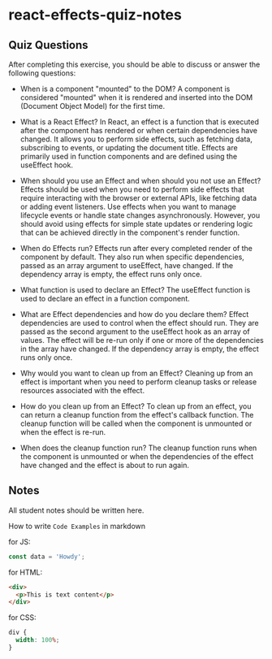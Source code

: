 # react-effects-quiz-notes

## Quiz Questions

After completing this exercise, you should be able to discuss or answer the following questions:

- When is a component "mounted" to the DOM?
  A component is considered "mounted" when it is rendered and inserted into the DOM (Document Object Model) for the first time.

- What is a React Effect?
  In React, an effect is a function that is executed after the component has rendered or when certain dependencies have changed. It allows you to perform side effects, such as fetching data, subscribing to events, or updating the document title. Effects are primarily used in function components and are defined using the useEffect hook.

- When should you use an Effect and when should you not use an Effect?
  Effects should be used when you need to perform side effects that require interacting with the browser or external APIs, like fetching data or adding event listeners. Use effects when you want to manage lifecycle events or handle state changes asynchronously. However, you should avoid using effects for simple state updates or rendering logic that can be achieved directly in the component's render function.

- When do Effects run?
  Effects run after every completed render of the component by default. They also run when specific dependencies, passed as an array argument to useEffect, have changed. If the dependency array is empty, the effect runs only once.

- What function is used to declare an Effect?
  The useEffect function is used to declare an effect in a function component.

- What are Effect dependencies and how do you declare them?
  Effect dependencies are used to control when the effect should run. They are passed as the second argument to the useEffect hook as an array of values. The effect will be re-run only if one or more of the dependencies in the array have changed. If the dependency array is empty, the effect runs only once.

- Why would you want to clean up from an Effect?
  Cleaning up from an effect is important when you need to perform cleanup tasks or release resources associated with the effect.

- How do you clean up from an Effect?
  To clean up from an effect, you can return a cleanup function from the effect's callback function. The cleanup function will be called when the component is unmounted or when the effect is re-run.

- When does the cleanup function run?
  The cleanup function runs when the component is unmounted or when the dependencies of the effect have changed and the effect is about to run again.

## Notes

All student notes should be written here.

How to write `Code Examples` in markdown

for JS:

```javascript
const data = 'Howdy';
```

for HTML:

```html
<div>
  <p>This is text content</p>
</div>
```

for CSS:

```css
div {
  width: 100%;
}
```
